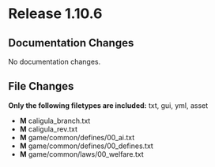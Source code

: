 # Release 1.10.6
## Documentation Changes
No documentation changes.
## File Changes
**Only the following filetypes are included:** txt, gui, yml, asset
- **M** caligula_branch.txt
- **M** caligula_rev.txt
- **M** game/common/defines/00_ai.txt
- **M** game/common/defines/00_defines.txt
- **M** game/common/laws/00_welfare.txt